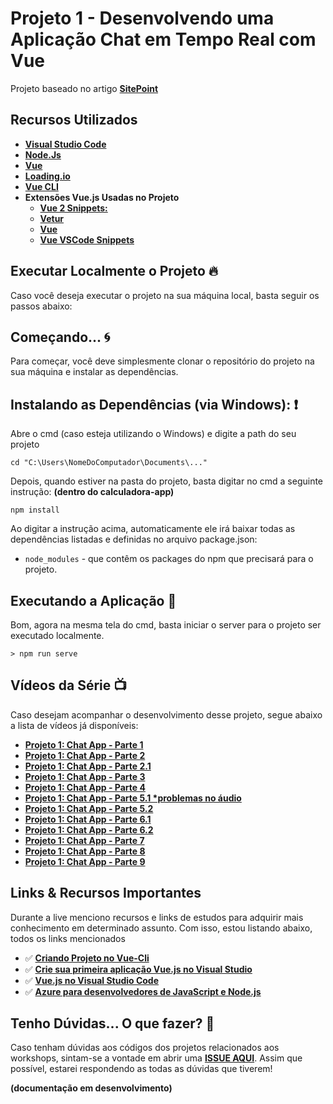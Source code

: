 # Projeto 1 - Desenvolvendo uma Aplicação Chat em Tempo Real com Vue

Projeto baseado no artigo **[SitePoint](https://aka.ms/AA6x920)**

## Recursos Utilizados

* **[Visual Studio Code](https://code.visualstudio.com/?WT.mc_id=aprendendofrontend-github-gllemos)**
* **[Node.Js](https://nodejs.org/en/)**
* **[Vue](https://vuejs.org/)**
* **[Loading.io](https://loading.io/button/)**
* **[Vue CLI](https://cli.vuejs.org/)**
* **Extensões Vue.js Usadas no Projeto**
    - **[Vue 2 Snippets:](https://marketplace.visualstudio.com/items?itemName=hollowtree.vue-snippets&WT.mc_id=aprendendofrontend-github-gllemos)**
    - **[Vetur](https://marketplace.visualstudio.com/items?itemName=octref.vetur&WT.mc_id=aprendendofrontend-github-gllemos)**
    - **[Vue](https://marketplace.visualstudio.com/items?itemName=liuji-jim.vue&WT.mc_id=aprendendofrontend-github-gllemos)**
    - **[Vue VSCode Snippets](https://marketplace.visualstudio.com/items?itemName=sdras.vue-vscode-snippets&WT.mc_id=aprendendofrontend-github-gllemos)**

## Executar Localmente o Projeto 🔥

Caso você deseja executar o projeto na sua máquina local, basta seguir os passos abaixo:

## Começando... 🌀

Para começar, você deve simplesmente clonar o repositório do projeto na sua máquina e instalar as dependências.

## Instalando as Dependências (via Windows): ❗️

Abre o cmd (caso esteja utilizando o Windows) e digite a path do seu projeto

```
cd "C:\Users\NomeDoComputador\Documents\..."
```

Depois, quando estiver na pasta do projeto, basta digitar no cmd a seguinte instrução: **(dentro do calculadora-app)**

```
npm install
```

Ao digitar a instrução acima, automaticamente ele irá baixar todas as dependências listadas e definidas no arquivo package.json:

* `node_modules` - que contêm os packages do npm que precisará para o projeto.

## Executando a Aplicação 💨

Bom, agora na mesma tela do cmd, basta iniciar o server para o projeto ser executado localmente.

```
> npm run serve
```

## Vídeos da Série 📺

Caso desejam acompanhar o desenvolvimento desse projeto, segue abaixo a lista de vídeos já disponíveis:

- **[Projeto 1: Chat App - Parte 1](https://youtu.be/N4VxZ6RsIR8)**
- **[Projeto 1: Chat App - Parte 2](https://youtu.be/CsGb4PfzC0c)**
- **[Projeto 1: Chat App - Parte 2.1](https://youtu.be/QC8hHdZOZuQ)**
- **[Projeto 1: Chat App - Parte 3](https://youtu.be/e-3RXI3SrNc)**
- **[Projeto 1: Chat App - Parte 4](https://youtu.be/UvDWvLysJ7w)**
- **[Projeto 1: Chat App - Parte 5.1 *problemas no áudio](https://youtu.be/dvFcTZNhLQw)**
- **[Projeto 1: Chat App - Parte 5.2](https://youtu.be/JYgp01Z35GU)**
- **[Projeto 1: Chat App - Parte 6.1](https://youtu.be/eRygTPjD1OE)**
- **[Projeto 1: Chat App - Parte 6.2](https://youtu.be/XgaWfcPxoVE)**
- **[Projeto 1: Chat App - Parte 7](https://youtu.be/RZpq46Y7kh4)**
- **[Projeto 1: Chat App - Parte 8]()**
- **[Projeto 1: Chat App - Parte 9]()**

## Links & Recursos Importantes

Durante a live menciono recursos e links de estudos para adquirir mais conhecimento em determinado assunto. Com isso, estou listando abaixo, todos os links mencionados

- ✅ **[Criando Projeto no Vue-Cli](https://cli.vuejs.org/guide/creating-a-project.html#using-the-gui)** 
- ✅ **[Crie sua primeira aplicação Vue.js no Visual Studio](https://docs.microsoft.com/visualstudio/javascript/quickstart-vuejs-with-nodejs?view=vs-2019&WT.mc_id=aprendendofrontend-github-gllemos)** 
- ✅ **[Vue.js no Visual Studio Code](https://code.visualstudio.com/docs/nodejs/vuejs-tutorial?WT.mc_id=aprendendofrontend-github-gllemos)** 
- ✅ **[Azure para desenvolvedores de JavaScript e Node.js](https://docs.microsoft.com/javascript/azure/?view=azure-node-latest&WT.mc_id=aprendendofrontend-github-gllemos)** 

## Tenho Dúvidas... O que fazer? 🚩

Caso tenham dúvidas aos códigos dos projetos relacionados aos workshops, sintam-se a vontade em abrir uma **[ISSUE AQUI](https://github.com/glaucia86/livecoding-frontend-projects/issues)**. Assim que possível, estarei respondendo as todas as dúvidas que tiverem!

**(documentação em desenvolvimento)**
